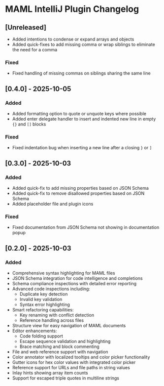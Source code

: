 <!-- Keep a Changelog guide -> https://keepachangelog.com -->

# MAML IntelliJ Plugin Changelog

## [Unreleased]

- Added intentions to condense or expand arrays and objects
- Added quick-fixes to add missing comma or wrap siblings to eliminate the need for a comma

### Fixed

- Fixed handling of missing commas on siblings sharing the same line

## [0.4.0] - 2025-10-05

### Added

- Added formatting option to quote or unquote keys where possible
- Added enter delegate handler to insert and indented new line in empty `{}` and `[]` blocks

### Fixed

- Fixed indentation bug when inserting a new line after a closing `}` or `]`

## [0.3.0] - 2025-10-03

### Added

- Added quick-fix to add missing properties based on JSON Schema
- Added quick-fix to remove disallowed properties based on JSON Schema
- Added placeholder file and plugin icons

### Fixed

- Fixed documentation from JSON Schema not showing in documentation popup

## [0.2.0] - 2025-10-03

### Added
- Comprehensive syntax highlighting for MAML files
- JSON Schema integration for code intelligence and completions
- Schema compliance inspections with detailed error reporting
- Advanced code inspections including:
  - Duplicate key detection
  - Invalid key validation
  - Syntax error highlighting
- Smart refactoring capabilities:
  - Key renaming with conflict detection
  - Reference handling across files
- Structure view for easy navigation of MAML documents
- Editor enhancements:
  - Code folding support
  - Escape sequence validation and highlighting
  - Brace matching and block commenting
- File and web reference support with navigation
- Color annotator with localized tooltips and color picker functionality
- Gutter icons for hex color values with integrated color picker
- Reference support for URLs and file paths in string values
- Inlay hints showing array item counts
- Support for escaped triple quotes in multiline strings
